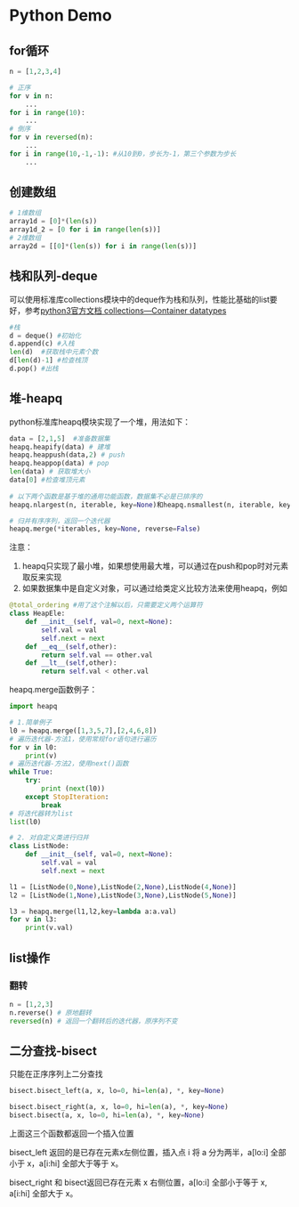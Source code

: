 # Python Demo


## for循环

```python
n = [1,2,3,4]

# 正序
for v in n:
    ...
for i in range(10):
    ...
# 倒序
for v in reversed(n):
    ...
for i in range(10,-1,-1): #从10到0，步长为-1，第三个参数为步长
    ...
```

## 创建数组

```python
# 1维数组
array1d = [0]*(len(s))
array1d_2 = [0 for i in range(len(s))]
# 2维数组
array2d = [[0]*(len(s)) for i in range(len(s))]
```

## 栈和队列-deque

可以使用标准库collections模块中的deque作为栈和队列，性能比基础的list要好，参考[python3官方文档 collections—Container datatypes](https://docs.python.org/3/library/collections.html#collections.deque)

```python
#栈
d = deque() #初始化
d.append(c) #入栈
len(d)  #获取栈中元素个数
d[len(d)-1] #检查栈顶
d.pop() #出栈
```

## 堆-heapq

python标准库heapq模块实现了一个堆，用法如下：

```python
data = [2,1,5]  #准备数据集
heapq.heapify(data) # 建堆
heapq.heappush(data,2) # push
heapq.heappop(data) # pop
len(data) # 获取堆大小
data[0] #检查堆顶元素
            
# 以下两个函数是基于堆的通用功能函数，数据集不必是已排序的
heapq.nlargest(n, iterable, key=None)和heapq.nsmallest(n, iterable, key=None)

# 归并有序序列，返回一个迭代器
heapq.merge(*iterables, key=None, reverse=False)
```

注意：

1. heapq只实现了最小堆，如果想使用最大堆，可以通过在push和pop时对元素取反来实现
2. 如果数据集中是自定义对象，可以通过给类定义比较方法来使用heapq，例如

```python
@total_ordering #用了这个注解以后，只需要定义两个运算符
class HeapEle:
    def __init__(self, val=0, next=None):
        self.val = val
        self.next = next
    def __eq__(self,other):
        return self.val == other.val
    def __lt__(self,other):
        return self.val < other.val
```

heapq.merge函数例子：

```python
import heapq

# 1.简单例子
l0 = heapq.merge([1,3,5,7],[2,4,6,8])
# 遍历迭代器-方法1，使用常规for语句进行遍历
for v in l0:
    print(v)
# 遍历迭代器-方法2，使用next()函数
while True:
    try:
        print (next(l0))
    except StopIteration:
        break
# 将迭代器转为list
list(l0)

# 2. 对自定义类进行归并
class ListNode:
    def __init__(self, val=0, next=None):
        self.val = val
        self.next = next

l1 = [ListNode(0,None),ListNode(2,None),ListNode(4,None)]
l2 = [ListNode(1,None),ListNode(3,None),ListNode(5,None)]

l3 = heapq.merge(l1,l2,key=lambda a:a.val)
for v in l3:
    print(v.val)
```

## list操作

### 翻转

```python
n = [1,2,3]
n.reverse() # 原地翻转
reversed(n) # 返回一个翻转后的迭代器，原序列不变
```

## 二分查找-bisect

只能在正序序列上二分查找

```python
bisect.bisect_left(a, x, lo=0, hi=len(a), *, key=None)

bisect.bisect_right(a, x, lo=0, hi=len(a), *, key=None)
bisect.bisect(a, x, lo=0, hi=len(a), *, key=None)
```

上面这三个函数都返回一个插入位置

bisect_left 返回的是已存在元素x左侧位置，插入点 i 将 a 分为两半，a[lo:i] 全部小于 x，a[i:hi] 全部大于等于 x。

bisect_right 和 bisect返回已存在元素 x 右侧位置，a[lo:i] 全部小于等于 x, a[i:hi] 全部大于 x。
